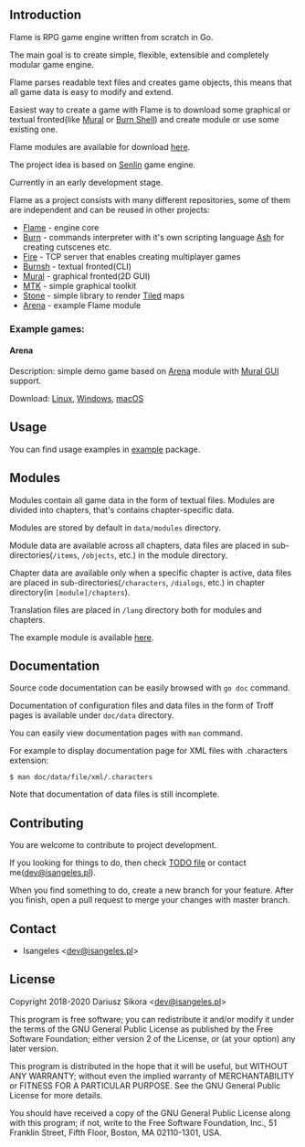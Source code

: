 ## Introduction
  Flame is RPG game engine written from scratch in Go.

  The main goal is to create simple, flexible, extensible and completely modular game engine.
  
  Flame parses readable text files and creates game objects, this means that all game data is easy to modify and extend.

  Easiest way to create a game with Flame is to download some graphical or textual fronted(like [Mural](https://github.com/isangeles/mural) or [Burn Shell](https://github.com/isangeles/burnsh)) and create module or use some existing one.

  Flame modules are available for download [here](http://flame.isangeles.pl/mods).

  The project idea is based on [Senlin](https://github.com/isangeles/senlin) game engine.

  Currently in an early development stage.

  Flame as a project consists with many different repositories, some of them are independent and can be reused in other projects:

  * [Flame](https://github.com/Isangeles/flame) - engine core
  * [Burn](https://github.com/Isangeles/burn) - commands interpreter with it's own scripting language [Ash](https://github.com/Isangeles/burn/tree/master/ash) for creating cutscenes etc.
  * [Fire](https://github.com/Isangeles/fire) - TCP server that enables creating multiplayer games
  * [Burnsh](https://github.com/Isangeles/burnsh) - textual fronted(CLI)
  * [Mural](https://github.com/Isangeles/mural) - graphical fronted(2D GUI)
  * [MTK](https://github.com/Isangeles/mtk) - simple graphical toolkit
  * [Stone](https://github.com/Isangeles/stone) - simple library to render [Tiled](https://www.mapeditor.org) maps
  * [Arena](https://github.com/Isangeles/arena) - example Flame module

  ### Example games:
  #### Arena ####

  Description: simple demo game based on [Arena](https://github.com/isangeles/arena) module with [Mural GUI](https://github.com/isangeles/mural) support.

  Download: [Linux](https://my.opendesktop.org/s/xmxszBXyMQCK5xB), [Windows](https://my.opendesktop.org/s/gcKQmFRdTj8sBdp), [macOS](https://my.opendesktop.org/s/5omoYQYMHGLXkfJ)

## Usage
You can find usage examples in [example](https://github.com/Isangeles/flame/tree/master/example) package.

## Modules
Modules contain all game data in the form of textual files. Modules are divided into chapters, that's contains chapter-specific data.

Modules are stored by default in `data/modules` directory.

Module data are available across all chapters, data files are placed in sub-directories(`/items`, `/objects`, etc.) in the module directory.

Chapter data are available only when a specific chapter is active, data files are placed in sub-directories(`/characters`, `/dialogs`, etc.) in chapter directory(in `[module]/chapters`).

Translation files are placed in `/lang` directory both for modules and chapters.

The example module is available [here](https://github.com/Isangeles/arena).

## Documentation
Source code documentation can be easily browsed with `go doc` command.

Documentation of configuration files and data files in the form of Troff pages is available under `doc/data` directory.

You can easily view documentation pages with `man` command.

For example to display documentation page for XML files with .characters extension:
```
$ man doc/data/file/xml/.characters
```

Note that documentation of data files is still incomplete.

## Contributing
You are welcome to contribute to project development.

If you looking for things to do, then check [TODO file](https://github.com/Isangeles/flame/blob/master/TODO) or contact me(dev@isangeles.pl).

When you find something to do, create a new branch for your feature.
After you finish, open a pull request to merge your changes with master branch.

## Contact
* Isangeles <<dev@isangeles.pl>>

## License
Copyright 2018-2020 Dariusz Sikora <<dev@isangeles.pl>>

This program is free software; you can redistribute it and/or modify
it under the terms of the GNU General Public License as published by
the Free Software Foundation; either version 2 of the License, or
(at your option) any later version.

This program is distributed in the hope that it will be useful,
but WITHOUT ANY WARRANTY; without even the implied warranty of
MERCHANTABILITY or FITNESS FOR A PARTICULAR PURPOSE.  See the
GNU General Public License for more details.

You should have received a copy of the GNU General Public License
along with this program; if not, write to the Free Software
Foundation, Inc., 51 Franklin Street, Fifth Floor, Boston,
MA 02110-1301, USA.
